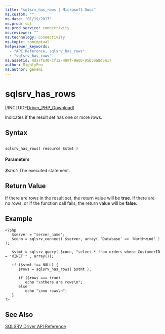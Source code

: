 ```yaml
---
title: "sqlsrv_has_rows | Microsoft Docs"
ms.custom: ""
ms.date: "01/19/2017"
ms.prod: sql
ms.prod_service: connectivity
ms.reviewer: ""
ms.technology: connectivity
ms.topic: conceptual
helpviewer_keywords: 
  - "API Reference, sqlsrv_has_rows"
  - "sqlsrv_has_rows"
ms.assetid: 4da7f640-cf12-409f-9e00-95b30a8d5e17
author: MightyPen
ms.author: genemi
---
```

# sqlsrv_has_rows
[!INCLUDE[Driver_PHP_Download](../../includes/driver_php_download.md)]

Indicates if the result set has one or more rows.  
  
## Syntax  
  
```  
  
sqlsrv_has_rows( resource $stmt )  
```  
  
#### Parameters  
*$stmt*: The executed statement.  
  
## Return Value  
If there are rows in the result set, the return value will be **true**. If there are no rows, or if the function call fails, the return value will be **false**.  
  
## Example  
  
```  
<?php  
   $server = "server_name";  
   $conn = sqlsrv_connect( $server, array( 'Database' => 'Northwind' ) );  
  
   $stmt = sqlsrv_query( $conn, "select * from orders where CustomerID = 'VINET'" , array());  
  
   if ($stmt !== NULL) {  
      $rows = sqlsrv_has_rows( $stmt );  
  
      if ($rows === true)  
         echo "\nthere are rows\n";  
      else   
         echo "\nno rows\n";  
   }  
?>  
```  
  
## See Also  
[SQLSRV Driver API Reference](../../connect/php/sqlsrv-driver-api-reference.md)  
  
